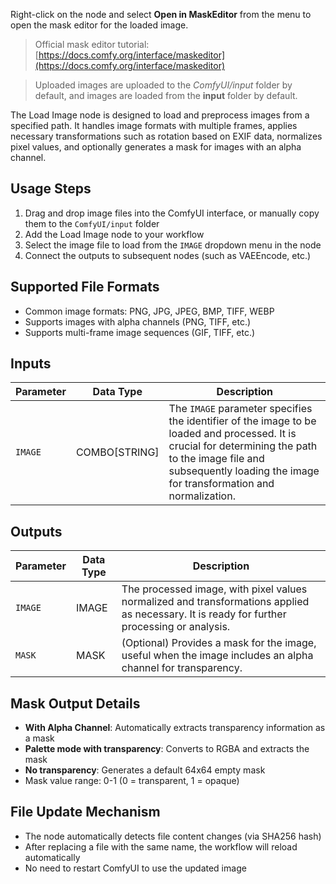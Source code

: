 Right-click on the node and select **Open in MaskEditor** from the menu to open the mask editor for the loaded image.

> Official mask editor tutorial: [https://docs.comfy.org/interface/maskeditor](https://docs.comfy.org/interface/maskeditor)

> Uploaded images are uploaded to the *ComfyUI/input* folder by default, and images are loaded from the **input** folder by default.

The Load Image node is designed to load and preprocess images from a specified path. It handles image formats with multiple frames, applies necessary transformations such as rotation based on EXIF data, normalizes pixel values, and optionally generates a mask for images with an alpha channel.

## Usage Steps

1. Drag and drop image files into the ComfyUI interface, or manually copy them to the `ComfyUI/input` folder
2. Add the Load Image node to your workflow
3. Select the image file to load from the `IMAGE` dropdown menu in the node
4. Connect the outputs to subsequent nodes (such as VAEEncode, etc.)

## Supported File Formats

- Common image formats: PNG, JPG, JPEG, BMP, TIFF, WEBP
- Supports images with alpha channels (PNG, TIFF, etc.)
- Supports multi-frame image sequences (GIF, TIFF, etc.)

## Inputs

| Parameter | Data Type | Description |
|-----------|--------------|-------------|
| `IMAGE`   | COMBO[STRING] | The `IMAGE` parameter specifies the identifier of the image to be loaded and processed. It is crucial for determining the path to the image file and subsequently loading the image for transformation and normalization. |

## Outputs

| Parameter | Data Type | Description |
|-----------|-------------|-------------|
| `IMAGE`   | IMAGE     | The processed image, with pixel values normalized and transformations applied as necessary. It is ready for further processing or analysis. |
| `MASK`    | MASK      | (Optional) Provides a mask for the image, useful when the image includes an alpha channel for transparency. |

## Mask Output Details

- **With Alpha Channel**: Automatically extracts transparency information as a mask
- **Palette mode with transparency**: Converts to RGBA and extracts the mask
- **No transparency**: Generates a default 64x64 empty mask
- Mask value range: 0-1 (0 = transparent, 1 = opaque)

## File Update Mechanism

- The node automatically detects file content changes (via SHA256 hash)
- After replacing a file with the same name, the workflow will reload automatically
- No need to restart ComfyUI to use the updated image
